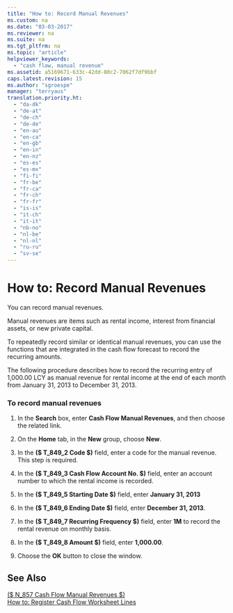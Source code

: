 ```yaml
---
title: "How to: Record Manual Revenues"
ms.custom: na
ms.date: "03-03-2017"
ms.reviewer: na
ms.suite: na
ms.tgt_pltfrm: na
ms.topic: "article"
helpviewer_keywords: 
  - "cash flow, manual revenue"
ms.assetid: a5169671-633c-42dd-80c2-7062f7df9bbf
caps.latest.revision: 15
ms.author: "sgroespe"
manager: "terryaus"
translation.priority.ht: 
  - "da-dk"
  - "de-at"
  - "de-ch"
  - "de-de"
  - "en-au"
  - "en-ca"
  - "en-gb"
  - "en-in"
  - "en-nz"
  - "es-es"
  - "es-mx"
  - "fi-fi"
  - "fr-be"
  - "fr-ca"
  - "fr-ch"
  - "fr-fr"
  - "is-is"
  - "it-ch"
  - "it-it"
  - "nb-no"
  - "nl-be"
  - "nl-nl"
  - "ru-ru"
  - "sv-se"
---
```

# How to: Record Manual Revenues
You can record manual revenues.  
  
 Manual revenues are items such as rental income, interest from financial assets, or new private capital.  
  
 To repeatedly record similar or identical manual revenues, you can use the functions that are integrated in the cash flow forecast to record the recurring amounts.  
  
 The following procedure describes how to record the recurring entry of 1,000.00 LCY as manual revenue for rental income at the end of each month from January 31, 2013 to December 31, 2013.  
  
### To record manual revenues  
  
1.  In the **Search** box, enter **Cash Flow Manual Revenues**, and then choose the related link.  
  
2.  On the **Home** tab, in the **New** group, choose **New**.  
  
3.  In the **\($ T\_849\_2 Code $\)** field, enter a code for the manual revenue. This step is required.  
  
4.  In the **\($ T\_849\_3 Cash Flow Account No. $\)** field, enter an account number to which the rental income is recorded.  
  
5.  In the **\($ T\_849\_5 Starting Date $\)** field, enter **January 31, 2013**  
  
6.  In the **\($ T\_849\_6 Ending Date $\)** field, enter **December 31, 2013**.  
  
7.  In the **\($ T\_849\_7 Recurring Frequency $\)** field, enter **1M** to record the rental revenue on monthly basis.  
  
8.  In the **\($ T\_849\_8 Amount $\)** field, enter **1,000.00**.  
  
9. Choose the **OK** button to close the window.  
  
## See Also  
 [\($ N\_857 Cash Flow Manual Revenues $\)](assetId:///1da98509-16c7-42db-bf16-96d6e6424454)   
 [How to: Register Cash Flow Worksheet Lines](../Finance/how-to-register-cash-flow-worksheet-lines.md)